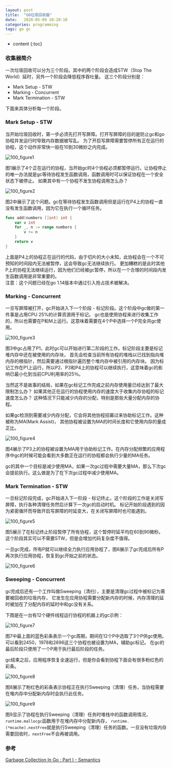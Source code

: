 ```yaml
---
layout: post
title:  "GO垃圾回收器"
date:   2020-05-09 10:20:10
categories: programming
tags: go gc
---
```


* content
{:toc}

### 收集器简介

一次垃圾回收可以分为三个阶段。其中的两个阶段会造成STW（Stop The World）延时，另外一个阶段会降低程序吞吐量。
这三个阶段分别是：  
* Mark Setup - STW
* Marking - Concurrent
* Mark Termination - STW  

下面来具体分析每一个阶段。

### Mark Setup - STW

当开始垃圾回收时，第一步必须先打开写屏障。打开写屏障的目的是防止gc和go协程并发运行时导致内存数据被写乱。
为了开启写屏障需要暂停所有正在运行的协程，这个动作非常快一般在10到30微妙之内完成。

![100_figure1]({{"/css/pics/go_gc/100_figure1.png"}})  

图1展示了4个正在运行的协程，当开始gc时4个协程必须都暂停运行。让协程停止的唯一办法就是gc等待协程发生函数调用，函数调用时可以保证协程在一个安全状态下被停止。
如果其中有一个协程不发生协程调用怎么办？

![100_figure2]({{"/css/pics/go_gc/100_figure2.png"}})  

图2中展示了这个问题。gc在等待协程发生函数调用但是运行在P4上的协程一直没有发生函数调用，因为它在执行一个循环任务。

```go
func add(numbers []int) int {
    var v int
    for _, n := range numbers {
        v += n
    }
    return v
}
```

上面是P4上的协程正在运行的代码，由于切片的大小未知，此协程会在一个不可预知的时间段内无法被暂停，这会导致gc无法继续执行。
更加糟糕的是此时其他P上的协程无法继续运行，因为他们已经被gc暂停，所以在一个合理的时间段内发生函数调用是非常重要的。  
注意：这个问题已经在go 1.14版本中通过引入抢占技术被解决。


### Marking - Concurrent

一旦写屏障被打开，gc开始进入下一个阶段 - 标记阶段。这个阶段中gc做的第一件事是占用CPU 25%的计算资源用于标记。
gc也是使用协程来进行收集工作的，所以也需要在P和M上运行。这意味着需要在4个P中选择一个P完全共gc使用。

![100_figure3]({{"/css/pics/go_gc/100_figure3.png"}})  

图3中gc占用了P1，此时gc可以开始进行第二阶段的工作。标记阶段主要是标记堆内存中还在被使用的内存块，
首先会检查当前所有协程的堆栈以已找到指向堆内存的根指针，然后需要通过根指针遍历整个堆内存中被引用的内存块。
因为标记工作在P1上运行，所以P2、P3和P4上的协程可以继续执行，这意味着gc的影响已最小化到当前CPU利用率的25％。

当然这不是故事的结局，如果在gc标记工作完成之前内存使用量已经达到了最大限制怎么办？
如果其他正在运行的协程使用内存的速度大于收集内存协程的标记速度怎么办？
这种情况下只能减少内存的分配，特别是那些大量分配内存的协程。

如果gc检测到需要减少内存分配，它会将其他协程招募过来协助标记工作。这种被称为MA(Mark Assist)，
其他协程被设置为MA的时间长度和它使用内存的量成正比。

![100_figure4]({{"/css/pics/go_gc/100_figure4.png"}})  

图4展示了P3上的协程被设置为MA用于协助标记工作。在内存分配频繁的应用程序中gc的时候可能会看到大多数正在运行的协程都会执行少量的MA任务。

gc的其中一个目标是减少使用MA，如果一次gc过程中需要大量MA，那么下次gc会提前执行。这么做是为了在下次gc过程中减少使用MA。

### Mark Termination - STW

一旦标记阶段完成，gc开始进入下一阶段 - 标记终止。这个阶段的工作是关闭写屏障，执行各种清理任务然后计算下一次gc的启动时机。
标记开始阶段遇到的因为紧密循环而导致开启写屏障的时延变大，在关闭写屏障时也可能遇到。

![100_figure5]({{"/css/pics/go_gc/100_figure5.png"}})  

图5展示了在标记终止阶段暂停了所有协程，这个暂停时延平均在60到90微秒。这个阶段其实可以不需要STW，但是会增加代码复杂度不值得。  

一旦gc完成，所有P就可以继续全力执行应用协程了，图6展示了gc完成后所有P再次执行应用协程，恢复到gc开始之前的状态。

![100_figure6]({{"/css/pics/go_gc/100_figure6.png"}})  

### Sweeping - Concurrent

gc完成后还有一个工作叫做Sweeping（清扫），主要是清理gc过程中被标记为需要被回收的垃圾内存，
它发生在应用协程需要分配新内存的时候，内存清理的延时被加在了分配内存的延时中和gc没有关系。

下图是在一台有12个硬件线程运行协程的机器上的gc示例：

![100_figure7]({{"/css/pics/go_gc/100_figure7.png"}})  

图7中最上面的蓝色彩条表示一个gc周期，期间在12个P中选取了3个P供gc使用。可以看到2450，1978和2696这三个协程也被设置为MA，辅助gc标记。
在gc的最后阶段只使用了一个P用于执行最后阶段的任务。

gc结束之后，应用程序恢复全速运行，但是你会看到协程下面会有很多粉红色的彩条。

![100_figure8]({{"/css/pics/go_gc/100_figure8.png"}})  

图8展示了粉红色的彩条表示协程正在执行Sweeping（清理）任务，当协程需要在堆内存中分配新内存时会执行此任务。

![100_figure9]({{"/css/pics/go_gc/100_figure9.png"}})  

图9显示了协程在执行Sweeping（清理）任务时堆栈中的函数调用情况，`runtime.mallocgc`函数用于在堆内存中分配新内存，
`runtime.(*mcache).nextFree`就是执行Sweeping（清理）任务的函数。一旦没有垃圾内存需要回收时，`nextFree`不会再被调用。



### 参考

[Garbage Collection In Go : Part I - Semantics](https://www.ardanlabs.com/blog/2018/12/garbage-collection-in-go-part1-semantics.html)
